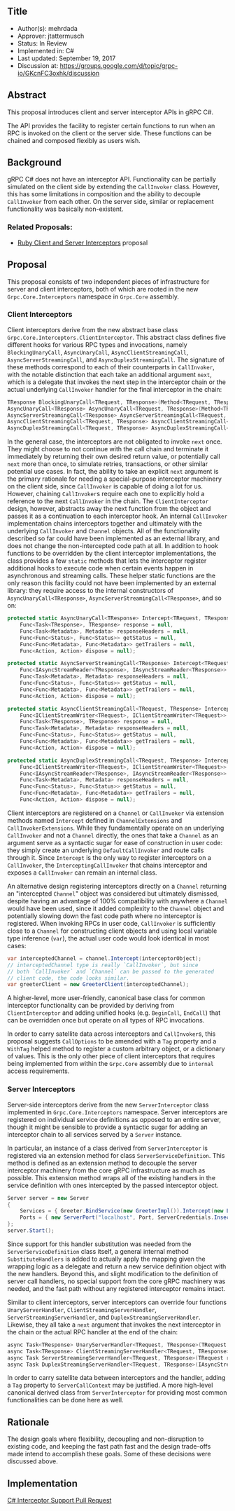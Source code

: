 Title
----
* Author(s): mehrdada
* Approver: jtattermusch
* Status: In Review
* Implemented in: C#
* Last updated: September 19, 2017
* Discussion at: https://groups.google.com/d/topic/grpc-io/GKcnFC3oxhk/discussion

## Abstract

This proposal introduces client and server interceptor APIs in gRPC C#.

The API provides the facility to register certain functions to run when an RPC
is invoked on the client or the server side.  These functions can be chained and
composed flexibly as users wish.

## Background

gRPC C# does not have an interceptor API.  Functionality can be partially
simulated on the client side by extending the `CallInvoker` class. However,
this has some limitations in composition and the ability to decouple
`CallInvoker` from each other.  On the server side, similar or replacement
functionality was basically non-existent.


### Related Proposals: 

* [Ruby Client and Server
  Interceptors](https://github.com/grpc/proposal/pull/34) proposal

## Proposal

This proposal consists of two independent pieces of infrastructure for server
and client interceptors, both of which are rooted in the new
`Grpc.Core.Interceptors` namespace in `Grpc.Core` assembly.

### Client Interceptors

Client interceptors derive from the new abstract base class
`Grpc.Core.Interceptors.ClientInterceptor`.  This abstract class defines five
different hooks for various RPC types and invocations, namely
`BlockingUnaryCall`, `AsyncUnaryCall`, `AsyncClientStreamingCall`,
`AsyncServerStreamingCall`, and `AsyncDuplexStreamingCall`.  The signature of
these methods correspond to each of their counterparts in `CallInvoker`, with
the notable distinction that each take an additional argument `next`, which is
a delegate that invokes the next step in the interceptor chain or the actual
underlying `CallInvoker` handler for the final interceptor in the chain:

```csharp
TResponse BlockingUnaryCall<TRequest, TResponse>(Method<TRequest, TResponse> method, string host, CallOptions options, TRequest request, Func<Method<TRequest, TResponse>, string, CallOptions, TRequest, TResponse> next);
AsyncUnaryCall<TResponse> AsyncUnaryCall<TRequest, TResponse>(Method<TRequest, TResponse> method, string host, CallOptions options, TRequest request, Func<Method<TRequest, TResponse>, string, CallOptions, TRequest, AsyncUnaryCall<TResponse>> next);
AsyncServerStreamingCall<TResponse> AsyncServerStreamingCall<TRequest, TResponse>(Method<TRequest, TResponse> method, string host, CallOptions options, TRequest request, Func<Method<TRequest, TResponse>, string, CallOptions, TRequest, AsyncServerStreamingCall<TResponse>> next);
AsyncClientStreamingCall<TRequest, TResponse> AsyncClientStreamingCall<TRequest, TResponse>(Method<TRequest, TResponse> method, string host, CallOptions options, Func<Method<TRequest, TResponse>, string, CallOptions, AsyncClientStreamingCall<TRequest, TResponse>> next);
AsyncDuplexStreamingCall<TRequest, TResponse> AsyncDuplexStreamingCall<TRequest, TResponse>(Method<TRequest, TResponse> method, string host, CallOptions options, Func<Method<TRequest, TResponse>, string, CallOptions, AsyncDuplexStreamingCall<TRequest, TResponse>> next);
```

In the general case, the interceptors are not obligated to invoke `next` once.
They might choose to not continue with the call chain and terminate it
immediately by returning their own desired return value, or potentially call
`next` more than once, to simulate retries, transactions, or other similar
potential use cases.  In fact, the ability to take an explicit `next` argument
is the primary rationale for needing a special-purpose interceptor machinery on
the client side, since `CallInvoker` is capable of doing a lot for us.
However, chaining `CallInvoker`s require each one to explicitly hold a
reference to the next `CallInvoker` in the chain.  The `ClientInterceptor`
design, however, abstracts away the next function from the object and passes it
as a continuation to each interceptor hook.  An internal `CallInvoker`
implementation chains interceptors together and ultimately with the underlying
`CallInvoker` and `Channel` objects.  All of the functionality described so far
could have been implemented as an external library, and does not change the
non-intercepted code path at all.  In addition to hook functions to be
overridden by the client interceptor implementations, the class provides a few
`static` methods that lets the interceptor register additional hooks to execute
code when certain events happen in asynchronous and streaming calls.  These
helper static functions are the only reason this facility could not have been
implemented by an external library: they require access to the internal
constructors of `AsyncUnaryCall<TResponse>`,
`AsyncServerStreamingCall<TResponse>`, and so on:

```csharp
protected static AsyncUnaryCall<TResponse> Intercept<TRequest, TResponse>(AsyncUnaryCall<TResponse> call,
    Func<Task<TResponse>, TResponse> response = null,
    Func<Task<Metadata>, Metadata> responseHeaders = null,
    Func<Func<Status>, Func<Status>> getStatus = null,
    Func<Func<Metadata>, Func<Metadata>> getTrailers = null,
    Func<Action, Action> dispose = null);

protected static AsyncServerStreamingCall<TResponse> Intercept<TRequest, TResponse>(AsyncServerStreamingCall<TResponse> call,
    Func<IAsyncStreamReader<TResponse>, IAsyncStreamReader<TResponse>> responseStream = null,
    Func<Task<Metadata>, Metadata> responseHeaders = null,
    Func<Func<Status>, Func<Status>> getStatus = null,
    Func<Func<Metadata>, Func<Metadata>> getTrailers = null,
    Func<Action, Action> dispose = null);

protected static AsyncClientStreamingCall<TRequest, TResponse> Intercept<TRequest, TResponse>(AsyncClientStreamingCall<TRequest, TResponse> call,
    Func<IClientStreamWriter<TRequest>, IClientStreamWriter<TRequest>> requestStream = null,
    Func<Task<TResponse>, TResponse> response = null,
    Func<Task<Metadata>, Metadata> responseHeaders = null,
    Func<Func<Status>, Func<Status>> getStatus = null,
    Func<Func<Metadata>, Func<Metadata>> getTrailers = null,
    Func<Action, Action> dispose = null);

protected static AsyncDuplexStreamingCall<TRequest, TResponse> Intercept<TRequest, TResponse>(AsyncDuplexStreamingCall<TRequest, TResponse> call,
    Func<IClientStreamWriter<TRequest>, IClientStreamWriter<TRequest>> requestStream = null,
    Func<IAsyncStreamReader<TResponse>, IAsyncStreamReader<TResponse>> responseStream = null,
    Func<Task<Metadata>, Metadata> responseHeaders = null,
    Func<Func<Status>, Func<Status>> getStatus = null,
    Func<Func<Metadata>, Func<Metadata>> getTrailers = null,
    Func<Action, Action> dispose = null);
```

Client interceptors are registered on a `Channel` or `CallInvoker` via
extension methods named `Intercept` defined in `ChannelExtensions` and
`CallInvokerExtensions`.  While they fundamentally operate on an underlying
`CallInvoker` and not a `Channel` directly, the ones that take a `Channel` as
an argument serve as a syntactic sugar for ease of construction in user code:
they simply create an underlying `DefaultCallInvoker` and route calls through
it.  Since `Intercept` is the only way to register interceptors on a
`CallInvoker`, the `InterceptingCallInvoker` that chains interceptor and
exposes a `CallInvoker` can remain an internal class.

An alternative design registering interceptors directly on a `Channel`
returning an "intercepted `Channel`" object was considered but ultimately
dismissed, despite having an advantage of 100% compatibility with anywhere a
`Channel` would have been used, since it added complexity to the `Channel`
object and potentially slowing down the fast code path where no interceptor is
registered.  When invoking RPCs in user code, `CallInvoker` is sufficiently
close to a `Channel` for constructing client objects and using local variable
type inference (`var`), the actual user code would look identical in most
cases:

```csharp
var interceptedChannel = channel.Intercept(interceptorObject);
// interceptedChannel type is really `CallInvoker`, but since
// both `CallInvoker` and `Channel` can be passed to the generated
// client code, the code looks similar.
var greeterClient = new GreeterClient(interceptedChannel);
```

A higher-level, more user-friendly, canonical base class for common interceptor
functionality can be provided by deriving from `ClientInterceptor` and adding
unified hooks (e.g. `BeginCall`, `EndCall`) that can be overridden once but
operate on all types of RPC invocations.

In order to carry satellite data across interceptors and `CallInvoker`s,
this proposal suggests `CallOptions` to be amended with a `Tag` property
and a `WithTag` helped method to register a custom arbitrary object, or
a dictionary of values.  This is the only other piece of client interceptors
that requires being implemented from within the `Grpc.Core` assembly due
to `internal` access requirements.


### Server Interceptors

Server-side interceptors derive from the new `ServerInterceptor` class
implemented in `Grpc.Core.Interceptors` namespace.  Server interceptors are
registered on individual service definitions as opposed to an entire server,
though it might be sensible to provide a syntactic sugar for adding an
interceptor chain to all services served by a `Server` instance.

In particular, an instance of a class derived from `ServerInterceptor` is
registered via an extension method for class `ServerServiceDefinition`.  This
method is defined as an extension method to decouple the server interceptor
machinery from the core gRPC infrastructure as much as possible.  This
extension method wraps all of the existing handlers in the service definition
with ones intercepted by the passed interceptor object.

```csharp
Server server = new Server
{
	Services = { Greeter.BindService(new GreeterImpl()).Intercept(new LogInterceptor()) },
	Ports = { new ServerPort("localhost", Port, ServerCredentials.Insecure) }
};
server.Start();
```

Since support for this handler substitution was needed from the
`ServerServiceDefinition` class itself, a general internal method
`SubstituteHandlers` is added to actually apply the mapping given the wrapping
logic as a delegate and return a new service definition object with the new
handlers.  Beyond this, and slight modification to the definition of server
call handlers, no special support from the core gRPC machinery was needed, and
the fast path without any registered interceptor remains intact.

Similar to client interceptors, server interceptors can override four functions
`UnaryServerHandler`, `ClientStreamingServerHandler`,
`ServerStreamingServerHandler`, and `DuplexStreamingServerHandler`.  Likewise,
they all take a `next` argument that invokes the next interceptor in the chain
or the actual RPC handler at the end of the chain:

```csharp
async Task<TResponse> UnaryServerHandler<TRequest, TResponse>(TRequest request, ServerCallContext context, UnaryServerMethod<TRequest, TResponse> next);
async Task<TResponse> ClientStreamingServerHandler<TRequest, TResponse>(IAsyncStreamReader<TRequest> requestStream, ServerCallContext context, ClientStreamingServerMethod<TRequest, TResponse> next);
async Task ServerStreamingServerHandler<TRequest, TResponse>(TRequest request, IServerStreamWriter<TResponse> responseStream, ServerCallContext context, ServerStreamingServerMethod<TRequest, TResponse> next);
async Task DuplexStreamingServerHandler<TRequest, TResponse>(IAsyncStreamReader<TRequest> requestStream, IServerStreamWriter<TResponse> responseStream, ServerCallContext context, DuplexStreamingServerMethod<TRequest, TResponse> next);
```

In order to carry satellite data between interceptors and the handler, adding a
`Tag` property to `ServerCallContext` may be justified.  A more high-level
canonical derived class from `ServerInterceptor` for providing most common
functionalities can be done here as well.

## Rationale

The design goals where flexibility, decoupling and non-disruption to existing
code, and keeping the fast path fast and the design trade-offs made intend to
accomplish these goals.  Some of these decisions were discussed above.


## Implementation

[C# Interceptor Support Pull Request](https://github.com/grpc/grpc/pull/12613)
